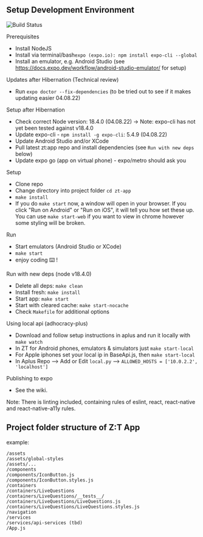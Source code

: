 ## Setup Development Environment

![Build Status](https://github.com/liqd/zt-app/actions/workflows/react.yml/badge.svg)

Prerequisites
- Install NodeJS
- Install via terminal/bash`expo (expo.io): npm install expo-cli --global`
- Install an emulator, e.g. Android Studio (see https://docs.expo.dev/workflow/android-studio-emulator/ for setup)

Updates after Hibernation (Technical review)
- Run `expo doctor --fix-dependencies` (to be tried out to see if it makes
  updating easier 04.08.22)


Setup after Hibernation
- Check correct Node version: 18.4.0 (04.08.22) -> Note: expo-cli has not yet
  been tested against v18.4.0
- Update expo-cli - `npm install -g expo-cli`: 5.4.9 (04.08.22)
- Update Android Studio and/or XCode
- Pull latest zt:app repo and install dependencies (see `Run with new deps` below)
- Update expo go (app on virtual phone) - expo/metro should ask you


Setup
- Clone repo
- Change directory into project folder `cd zt-app`
- `make install`
- If you do `make start` now, a window will open in your browser. If you click
"Run on Android" or "Run on iOS", it will tell you how set these up. You can use
`make start-web` if you want to view in chrome however some styling will be broken.


Run
- Start emulators (Android Studio or XCode)
- `make start`
- enjoy coding ⌨️ !

Run with new deps (node v18.4.0)
- Delete all deps: `make clean`
- Install fresh: `make install`
- Start app: `make start`
- Start with cleared cache: `make start-nocache`
- Check `Makefile` for additional options

Using local api (adhocracy-plus)
- Download and follow setup instructions in aplus and run it locally with `make watch`
- In ZT for Android phones, emulators & simulators just `make start-local`
- For Apple iphones set your local ip in BaseApi.js, then `make start-local`
- In Aplus Repo --> Add or Edit `local.py` --> `ALLOWED_HOSTS = ['10.0.2.2', 'localhost']`

Publishing to expo
- See the wiki.

Note: There is linting included, containing rules of eslint, react, react-native
and react-native-a11y rules.

## Project folder structure of Z:T App

example:
```
/assets
/assets/global-styles
/assets/...
/components
/components/IconButton.js
/components/IconButton.styles.js
/containers
/containers/LiveQuestions
/containers/LiveQuestions/__tests__/
/containers/LiveQuestions/LiveQuestions.js
/containers/LiveQuestions/LiveQuestions.styles.js
/navigation
/services
/services/api-services (tbd)
/App.js
```
